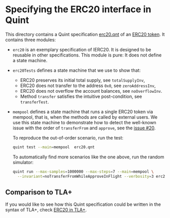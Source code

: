 # Specifying the ERC20 interface in Quint

This directory contains a Quint specification [erc20.qnt][] of an [ERC20
token][]. It contains three modules:

 - `erc20` is an exemplary specification of IERC20. It is designed to be
   reusable in other specifications. This module is pure: It does not define
   a state machine.

 - `erc20Tests` defines a state machine that we use to show that:

   - ERC20 preserves its initial total supply, see `totalSupplyInv`,
   - ERC20 does not transfer to the address `0x0`, see `zeroAddressInv`,
   - ERC20 does not overflow the account balances, see `noOverflowInv`.
   - Method `transfer` satisfies the intuitive post-condition,
     see `transferTest`.

 - `mempool` defines a state machine that runs a single ERC20 token via
   mempool, that is, when the methods are called by external
   users. We use this state machine to demonstrate how to detect the well-known
   issue with the order of `transferFrom` and `approve`, see the [issue #20][].

   To reproduce the out-of-order scenario, run the test:

   ```sh
   quint test --main=mempool  erc20.qnt
   ```

   To automatically find more scenarios like the one above, run the random
   simulator:

   ```sh
   quint run --max-samples=1000000 --max-steps=7 --main=mempool \
     --invariant=noTransferFromWhileApproveInFlight --verbosity=3 erc20.qnt
   ```

## Comparison to TLA+

If you would like to see how this Quint specification could be written in the
syntax of TLA+, check [ERC20 in TLA+][].

[erc20.qnt]: ./erc20.qnt
[ERC20 token]: https://docs.openzeppelin.com/contracts/4.x/api/token/erc20#IERC20
[this one]: https://github.com/ethereum/EIPs/issues/20#issuecomment-263524729
[issue #20]: https://github.com/ethereum/EIPs/issues/20#issuecomment-26352472
[ERC20 in TLA+]: https://github.com/informalsystems/tla-apalache-workshop/tree/main/examples/erc20
